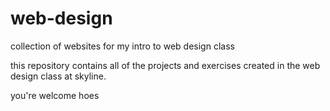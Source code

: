 # web-design
collection of websites for my intro to web design class


this repository contains all of the projects and exercises created in the web design class at skyline.


you're welcome hoes
